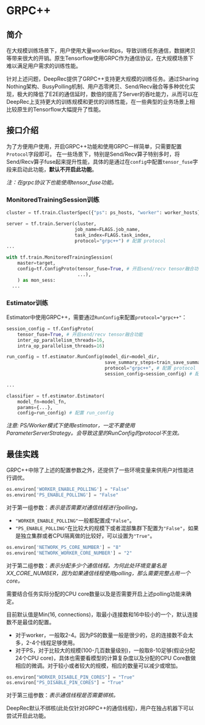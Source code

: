 # GRPC++
## 简介
在大规模训练场景下，用户使用大量worker和ps，导致训练任务通信，数据拷贝等带来很大的开销。原生Tensorflow使用GRPC作为通信协议，在大规模场景下难以满足用户需求的训练性能。
​

针对上述问题，DeepRec提供了GRPC++支持更大规模的训练任务。通过Sharing Nothing架构、BusyPolling机制、用户态零拷贝、Send/Recv融合等多种优化实现，极大的降低了E2E的通信延时，数倍的提高了Server的吞吐能力，从而可以在DeepRec上支持更大的训练规模和更优的训练性能，在一些典型的业务场景上相比较原生的Tensorflow大幅提升了性能。
## 接口介绍
为了方便用户使用，开启GRPC++功能和使用GRPC一样简单，只需要配置`Protocol`字段即可。
在一些场景下，特别是Send/Recv算子特别多时，将Send/Recv算子fuse起来提升性能，具体的是通过在`config`中配置`tensor_fuse`字段来启动此功能，**默认不开启此功能**。

_注：在grpc协议下也能使用tensor_fuse功能。_

### MonitoredTrainingSession训练
```python
cluster = tf.train.ClusterSpec({"ps": ps_hosts, "worker": worker_hosts})

server = tf.train.Server(cluster,
                         job_name=FLAGS.job_name,
                         task_index=FLAGS.task_index,
                         protocol="grpc++") # 配置 protocol 
...

with tf.train.MonitoredTrainingSession(
    master=target,
    config=tf.ConfigProto(tensor_fuse=True, # 开启send/recv tensor融合功能
                          ...),
    ) as mon_sess:
  ...
```
### Estimator训练
Estimator中使用GRPC++，需要通过`RunConfig`来配置`protocol="grpc++"`：
```python
session_config = tf.ConfigProto(
    tensor_fuse=True, # 开启send/recv tensor融合功能
    inter_op_parallelism_threads=16,
    intra_op_parallelism_threads=16)

run_config = tf.estimator.RunConfig(model_dir=model_dir, 
                                    save_summary_steps=train_save_summary_steps,
                                    protocol="grpc++", # 配置 protocol
                                    session_config=session_config) # 配置config

...

classifier = tf.estimator.Estimator(
    model_fn=model_fn,
    params={...},
    config=run_config) # 配置 run_config
```
_注意: PS/Worker模式下使用estimator，一定不要使用ParameterServerStrategy。会导致这里的RunConfig的protocol不生效。_
## 最佳实践
GRPC++中除了上述的配置参数之外，还提供了一些环境变量来供用户对性能进行调优。
```python
os.environ['WORKER_ENABLE_POLLING'] = "False"
os.environ['PS_ENABLE_POLLING'] = "False"
```
对于第一组参数：_表示是否需要对通信线程进行polling。_

- `"WORKER_ENABLE_POLLING"`一般都配置成`"False"`。
- `"PS_ENABLE_POLLING"`在比较大的规模下或者混部集群下配置为`"False"`，如果是独立集群或者CPU隔离做的比较好，可以设置为`"True"`。



```python
os.environ['NETWORK_PS_CORE_NUMBER'] = "8"
os.environ['NETWORK_WORKER_CORE_NUMBER'] = "2"
```
对于第二组参数：_表示分配多少个通信线程。为何此处环境变量名是XX_CORE_NUMBER，因为如果通信线程使用polling，那么需要完整占用一个core。_

需要结合任务实际分配的CPU core数量以及是否需要开启上述polling功能来确定。

目前默认值是Min(16, connections)，取最小连接数和16中较小的一个，默认连接数不是最佳的配置。

- 对于worker，一般取2-4。因为PS的数量一般是很少的，总的连接数不会太多，2-4个线程足够使用。
- 对于PS，对于比较大的规模(100-几百数量级别)，一般取8-10足够(假设分配24个CPU core)，具体也需要看模型的计算复杂度以及分配的CPU Core数做相应的微调。对于较小或者较大的规模，相应的数量可以减少或增加。



```python
os.environ["WORKER_DISABLE_PIN_CORES"] = "True"
os.environ["PS_DISABLE_PIN_CORES"] = "True"
```
对于第三组参数：_表示通信线程是否需要绑核。_

DeepRec默认不绑核(此处仅针对GRPC++的通信线程)，用户在独占机器下可以尝试开启此功能。
